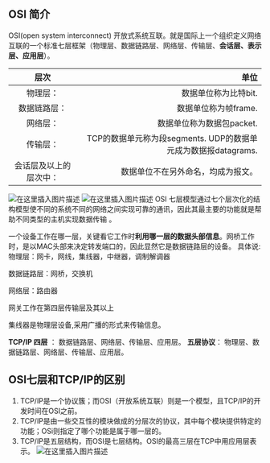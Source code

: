 ﻿## OSI 简介
OSI(open system interconnect) 开放式系统互联。就是国际上一个组织定义网络互联的一个标准七层框架（物理层、数据链路层、网络层、传输层、**会话层、表示层、应用层**）。

| 层次 | 单位 |
|:--:| --:|
|物理层：| 数据单位称为比特bit.|
|数据链路层：|数据单位称为帧frame.
|网络层： |数据单位称为数据包packet.
|传输层：|TCP的数据单元称为段segments. UDP的数据单元成为数据报datagrams.
|会话层及以上的层次中：| 数据单位不在另外命名，均成为报文。

![在这里插入图片描述](https://img-blog.csdnimg.cn/20210215222213282.png?x-oss-process=image,type_ZmFuZ3poZW5naGVpdGk,shadow_10,text_aHR0cHM6Ly9ibG9nLmNzZG4ubmV0L3FxXzM5NDg2MDI3,size_16,color_FFFFFF,t_70#pic_center)
![在这里插入图片描述](https://img-blog.csdnimg.cn/20210215222836737.gif#pic_center)
OSI 七层模型通过七个层次化的结构模型使不同的系统不同的网络之间实现可靠的通讯，因此其最主要的功能就是帮助不同类型的主机实现数据传输 。

一个设备工作在哪一层，关键看它工作时**利用哪一层的数据头部信息**。网桥工作时，是以MAC头部来决定转发端口的，因此显然它是数据链路层的设备。
具体说:
物理层：网卡，网线，集线器，中继器，调制解调器

数据链路层：网桥，交换机

网络层：路由器

网关工作在第四层传输层及其以上

集线器是物理层设备,采用广播的形式来传输信息。

**TCP/IP 四层** ： 数据链路层、网络层、传输层、应用层。
**五层协议**： 物理层、数据链路层、网络层、传输层、应用层。

## OSI七层和TCP/IP的区别

 1. TCP/IP是一个协议簇；而OSI（开放系统互联）则是一个模型，且TCP/IP的开发时间在OSI之前。
2. TCP/IP是由一些交互性的模块做成的分层次的协议，其中每个模块提供特定的功能；OSi则指定了哪个功能是属于哪一层的。
3. TCP/IP是五层结构，而OSI是七层结构。OSI的最高三层在TCP中用应用层表示。
![在这里插入图片描述](https://img-blog.csdnimg.cn/20210215223206948.png?x-oss-process=image/watermark,type_ZmFuZ3poZW5naGVpdGk,shadow_10,text_aHR0cHM6Ly9ibG9nLmNzZG4ubmV0L3FxXzM5NDg2MDI3,size_16,color_FFFFFF,t_70)

